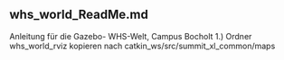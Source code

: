 whs_world_ReadMe.md
------------------------------------
Anleitung für die Gazebo- WHS-Welt, Campus Bocholt 
1.) Ordner  whs_world_rviz  kopieren nach  catkin_ws/src/summit_xl_common/maps  
